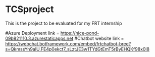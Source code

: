 # TCSproject
This is the project to be evaluated for my FRT internship


#Azure Deployment link = https://nice-pond-09b821110.3.azurestaticapps.net
#Chatbot website link = https://webchat.botframework.com/embed/frtchatbot-bree?s=QkmssYn9aIU.FE4p0ekct7_sLztJE3w1TYdGtEmT5rByEHQKf98x0l8
